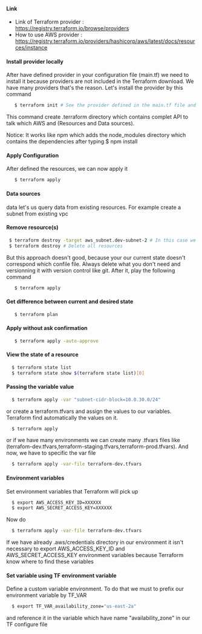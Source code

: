 #### Link 
- Link of Terraform provider : https://registry.terraform.io/browse/providers
- How to use AWS provider : https://registry.terraform.io/providers/hashicorp/aws/latest/docs/resources/instance

#### Install provider locally
After have defined provider in your configuration file (main.tf) we need to install it because 
providers are not included in the Terraform download. We have many providers that's the reason.
Let's install the provider by this command 
```bash
   $ terraform init # See the provider defined in the main.tf file and install it
```
This command create .terraform directory which contains complet API to talk which AWS and (Resources and Data sources).

Notice: It works like npm which adds the node_modules directory which contains the dependencies after typing $ npm install 

#### Apply Configuration
After defined the resources, we can now apply it
```bash
   $ terraform apply 
```

#### Data sources
data let's us query data from existing resources. For example create a subnet from existing vpc

#### Remove resource(s)

```bash
 $ terraform destroy -target aws_subnet.dev-subnet-2 # In this case we are going to remove only one resource.
 $ terraform destroy # Delete all resources
```
But this approach doesn't good, because your our current state doesn't correspond which confile file. Always delete what you don't need and versionning it with version control like git. After it, play the following command 

```bash
   $ terraform apply 
```

#### Get difference between current and desired state
```bash
   $ terraform plan 
```

#### Apply without ask confirmation
```bash
   $ terraform apply -auto-approve
```

#### View the state of a resource 
```bash
  $ terraform state list
  $ terraform state show $(terraform state list)[0]
```

#### Passing the variable value

```bash
  $ terraform apply -var "subnet-cidr-block=10.0.30.0/24"
```
or create a terraform.tfvars and assign the values to our variables.
Terraform find automatically the values on it.

```bash
  $ terraform apply
```
or if we have many environments we can create many .tfvars files like (terrafom-dev.tfvars,terraform-staging.tfvars,terraform-prod.tfvars).
And now, we have to specific the var file 

```bash
  $ terraform apply -var-file terraform-dev.tfvars
```

#### Environment variables

Set environment variables that Terraform will pick up

```bash
  $ export AWS_ACCESS_KEY_ID=XXXXXX
  $ export AWS_SECRET_ACCESS_KEY=XXXXXX
```
Now do 

```bash
  $ terraform apply -var-file terraform-dev.tfvars
```
If we have already .aws/credentials directory in our environment it isn't necessary to export AWS_ACCESS_KEY_ID and AWS_SECRET_ACCESS_KEY environment variables because Terraform know where to find these variables 

#### Set variable using TF environment variable
Define a custom variable environment. To do that we must to prefix our environment variable by TF_VAR
```bash
  $ export TF_VAR_availability_zone="us-east-2a"
```
and reference it in the variable which have name "availability_zone" in our TF configure file  



